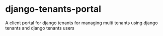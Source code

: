 # django-tenants-portal
A client portal for django tenants for managing multi tenants using django tenants and django tenants users
